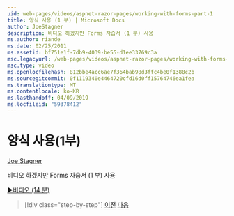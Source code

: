 ```yaml
---
uid: web-pages/videos/aspnet-razor-pages/working-with-forms-part-1
title: 양식 사용 (1 부) | Microsoft Docs
author: JoeStagner
description: 비디오 하겠지만 Forms 자습서 (1 부) 사용
ms.author: riande
ms.date: 02/25/2011
ms.assetid: bf751e1f-7db9-4039-be55-d1ee33769c3a
msc.legacyurl: /web-pages/videos/aspnet-razor-pages/working-with-forms-part-1
msc.type: video
ms.openlocfilehash: 812bbe4acc6ae7f364bab98d3ffc4be0f1388c2b
ms.sourcegitcommit: 0f1119340e4464720cfd16d0ff15764746ea1fea
ms.translationtype: MT
ms.contentlocale: ko-KR
ms.lasthandoff: 04/09/2019
ms.locfileid: "59378412"
---
```

# <a name="working-with-forms-part-1"></a>양식 사용(1부)

[Joe Stagner](https://github.com/JoeStagner)

비디오 하겠지만 Forms 자습서 (1 부) 사용

[&#9654;비디오 (14 분)](https://channel9.msdn.com/Blogs/ASP-NET-Site-Videos/working-with-forms-part-1)

> [!div class="step-by-step"]
> [이전](creating-a-consistent-look-part-2.md)
> [다음](working-with-forms-part-2.md)
